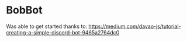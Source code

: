 # BobBot
Was able to get started thanks to: https://medium.com/davao-js/tutorial-creating-a-simple-discord-bot-9465a2764dc0
